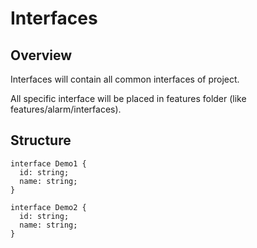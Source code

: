 # Interfaces

## Overview

Interfaces will contain all common interfaces of project.

All specific interface will be placed in features folder (like features/alarm/interfaces).

## Structure

```tsx
interface Demo1 {
  id: string;
  name: string;
}

interface Demo2 {
  id: string;
  name: string;
}
```
